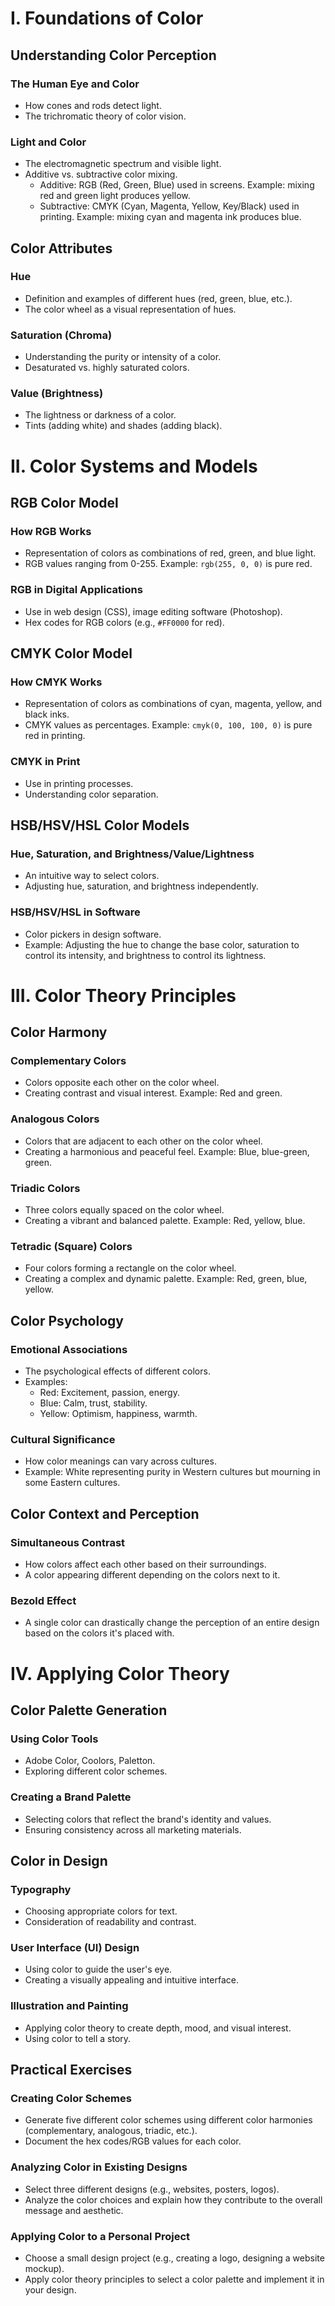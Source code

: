 # I. Foundations of Color

## Understanding Color Perception

### The Human Eye and Color
*   How cones and rods detect light.
*   The trichromatic theory of color vision.

### Light and Color
*   The electromagnetic spectrum and visible light.
*   Additive vs. subtractive color mixing.
    *   Additive: RGB (Red, Green, Blue) used in screens. Example: mixing red and green light produces yellow.
    *   Subtractive: CMYK (Cyan, Magenta, Yellow, Key/Black) used in printing. Example: mixing cyan and magenta ink produces blue.

## Color Attributes

### Hue
*   Definition and examples of different hues (red, green, blue, etc.).
*   The color wheel as a visual representation of hues.

### Saturation (Chroma)
*   Understanding the purity or intensity of a color.
*   Desaturated vs. highly saturated colors.

### Value (Brightness)
*   The lightness or darkness of a color.
*   Tints (adding white) and shades (adding black).

# II. Color Systems and Models

## RGB Color Model

### How RGB Works
*   Representation of colors as combinations of red, green, and blue light.
*   RGB values ranging from 0-255. Example: `rgb(255, 0, 0)` is pure red.

### RGB in Digital Applications
*   Use in web design (CSS), image editing software (Photoshop).
*   Hex codes for RGB colors (e.g., `#FF0000` for red).

## CMYK Color Model

### How CMYK Works
*   Representation of colors as combinations of cyan, magenta, yellow, and black inks.
*   CMYK values as percentages. Example: `cmyk(0, 100, 100, 0)` is pure red in printing.

### CMYK in Print
*   Use in printing processes.
*   Understanding color separation.

## HSB/HSV/HSL Color Models

### Hue, Saturation, and Brightness/Value/Lightness
*   An intuitive way to select colors.
*   Adjusting hue, saturation, and brightness independently.

### HSB/HSV/HSL in Software
*   Color pickers in design software.
*   Example: Adjusting the hue to change the base color, saturation to control its intensity, and brightness to control its lightness.

# III. Color Theory Principles

## Color Harmony

### Complementary Colors
*   Colors opposite each other on the color wheel.
*   Creating contrast and visual interest. Example: Red and green.

### Analogous Colors
*   Colors that are adjacent to each other on the color wheel.
*   Creating a harmonious and peaceful feel. Example: Blue, blue-green, green.

### Triadic Colors
*   Three colors equally spaced on the color wheel.
*   Creating a vibrant and balanced palette. Example: Red, yellow, blue.

### Tetradic (Square) Colors
*   Four colors forming a rectangle on the color wheel.
*   Creating a complex and dynamic palette. Example: Red, green, blue, yellow.

## Color Psychology

### Emotional Associations
*   The psychological effects of different colors.
*   Examples:
    *   Red: Excitement, passion, energy.
    *   Blue: Calm, trust, stability.
    *   Yellow: Optimism, happiness, warmth.

### Cultural Significance
*   How color meanings can vary across cultures.
*   Example: White representing purity in Western cultures but mourning in some Eastern cultures.

## Color Context and Perception

### Simultaneous Contrast
*   How colors affect each other based on their surroundings.
*   A color appearing different depending on the colors next to it.

### Bezold Effect
*   A single color can drastically change the perception of an entire design based on the colors it's placed with.

# IV. Applying Color Theory

## Color Palette Generation

### Using Color Tools
*   Adobe Color, Coolors, Paletton.
*   Exploring different color schemes.

### Creating a Brand Palette
*   Selecting colors that reflect the brand's identity and values.
*   Ensuring consistency across all marketing materials.

## Color in Design

### Typography
*   Choosing appropriate colors for text.
*   Consideration of readability and contrast.

### User Interface (UI) Design
*   Using color to guide the user's eye.
*   Creating a visually appealing and intuitive interface.

### Illustration and Painting
*   Applying color theory to create depth, mood, and visual interest.
*   Using color to tell a story.

## Practical Exercises

### Creating Color Schemes
*   Generate five different color schemes using different color harmonies (complementary, analogous, triadic, etc.).
*   Document the hex codes/RGB values for each color.

### Analyzing Color in Existing Designs
*   Select three different designs (e.g., websites, posters, logos).
*   Analyze the color choices and explain how they contribute to the overall message and aesthetic.

### Applying Color to a Personal Project
*   Choose a small design project (e.g., creating a logo, designing a website mockup).
*   Apply color theory principles to select a color palette and implement it in your design.
